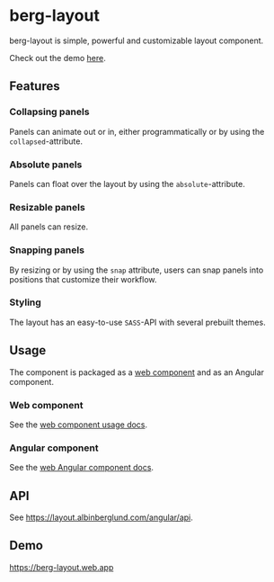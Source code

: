 # berg-layout

berg-layout is simple, powerful and customizable layout component.

Check out the demo [here](https://berg-layout.web.app/).

## Features

### Collapsing panels

Panels can animate out or in, either programmatically or by using the `collapsed`-attribute.

### Absolute panels

Panels can float over the layout by using the `absolute`-attribute.

### Resizable panels

All panels can resize.

### Snapping panels

By resizing or by using the `snap` attribute, users can snap panels into positions that customize their workflow.

### Styling

The layout has an easy-to-use `SASS`-API with several prebuilt themes.

## Usage

The component is packaged as a [web component](https://developer.mozilla.org/en-US/docs/Web/Web_Components) and as an Angular component.

### Web component

See the [web component usage docs](https://layout.albinberglund.com/web-component).

### Angular component

See the [web Angular component docs](https://layout.albinberglund.com/angular).

## API

See https://layout.albinberglund.com/angular/api.

## Demo

https://berg-layout.web.app
